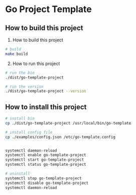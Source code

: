 # Go Project Template

## How to build this project

1. How to build this project

```bash
# build
make build
```

2. How to run this project

```bash
# run the bin
./dist/go-template-project

# run the version
./dist/go-template-project --version
```

## How to install this project

```bash
# install bin
cp ./dist/go-template-project /usr/local/bin/go-template

# install config file
cp ./examples/config.json /etc/go-template.config


systemctl daemon-reload
systemctl enable go-template-project
systemctl start go-template-project
systemctl status go-template-project

# uninstall
systemctl stop go-template-project
systemctl disable go-template-project
systemctl daemon-reload
```
